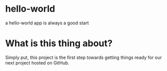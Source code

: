 # hello-world
a hello-world app is always a good start

# What is this thing about?
Simply put, this project is the first step towards getting things ready for our next project hosted on GitHub.
